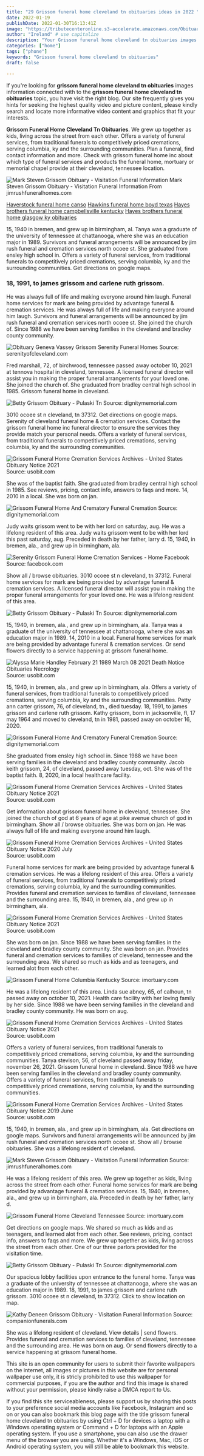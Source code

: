 ```yaml
---
title: "29 Grissom funeral home cleveland tn obituaries ideas in 2022 "
date: 2022-01-19
publishDate: 2022-01-30T16:13:41Z
image: "https://tributecenteronline.s3-accelerate.amazonaws.com/Obituaries/18669425/Thumbnail.jpg"
author: "Ireland" # use capitalize
description: "Your Grissom funeral home cleveland tn obituaries images are ready. Grissom funeral home cleveland tn obituaries are a topic that is being searched for and liked by netizens today. You can Find and Download the Grissom funeral home cleveland tn obituaries files here. Find and Download all royalty-free vectors."
categories: ["home"]
tags: ["phone"]
keywords: "Grissom funeral home cleveland tn obituaries"
draft: false

---
```


If you're looking for **grissom funeral home cleveland tn obituaries** images information connected with to the **grissom funeral home cleveland tn obituaries** topic, you have visit the right  blog.  Our site frequently  gives you  hints  for seeking  the highest  quality video and picture  content, please kindly search and locate more informative video content and graphics  that fit your interests.

**Grissom Funeral Home Cleveland Tn Obituaries**. We grew up together as kids, living across the street from each other. Offers a variety of funeral services, from traditional funerals to competitively priced cremations, serving columbia, ky and the surrounding communities. Plan a funeral, find contact information and more. Check with grissom funeral home inc about which type of funeral services and products the funeral home, mortuary or memorial chapel provide at their cleveland, tennessee location.

![Mark Steven Grissom Obituary - Visitation Funeral Information](https://cdn.f1connect.net/photo/tributes/t/8/r/207x207/4221078/Mark-Grissom-1490119532.jpg "Mark Steven Grissom Obituary - Visitation Funeral Information")
Mark Steven Grissom Obituary - Visitation Funeral Information From jimrushfuneralhomes.com

[Haverstock funeral home canso](/haverstock-funeral-home-canso/)
[Hawkins funeral home boyd texas](/hawkins-funeral-home-boyd-texas/)
[Hayes brothers funeral home campbellsville kentucky](/hayes-brothers-funeral-home-campbellsville-kentucky/)
[Hayes brothers funeral home glasgow ky obituaries](/hayes-brothers-funeral-home-glasgow-ky-obituaries/)

15, 1940 in bremen, and grew up in birmingham, al. Tanya was a graduate of the university of tennessee at chattanooga, where she was an education major in 1989. Survivors and funeral arrangements will be announced by jim rush funeral and cremation services north ocoee st. She graduated from ensley high school in. Offers a variety of funeral services, from traditional funerals to competitively priced cremations, serving columbia, ky and the surrounding communities. Get directions on google maps.

### 18, 1991, to james grissom and carlene ruth grissom.

He was always full of life and making everyone around him laugh. Funeral home services for mark are being provided by advantage funeral &amp; cremation services. He was always full of life and making everyone around him laugh. Survivors and funeral arrangements will be announced by jim rush funeral and cremation services north ocoee st. She joined the church of. Since 1988 we have been serving families in the cleveland and bradley county community.


![Obituary Geneva Vassey Grissom Serenity Funeral Homes](https://www.serenityofcleveland.com/fh_live/16100/16139/images/obituaries/5643925_fbs.jpg "Obituary Geneva Vassey Grissom Serenity Funeral Homes")
Source: serenityofcleveland.com

Fred marshall, 72, of birchwood, tennessee passed away october 10, 2021 at tennova hospital in cleveland, tennessee. A licensed funeral director will assist you in making the proper funeral arrangements for your loved one. She joined the church of. She graduated from bradley central high school in 1985. Grissom funeral home in cleveland.

![Betty Grissom Obituary - Pulaski Tn](https://d3eguztg5751m.cloudfront.net/as/assets-mem-com/cmi/5/9/8/1/10111895/20210319_160805185_0_orig.jpg/-/betty-grissom-pulaski-tn-obituary.jpg "Betty Grissom Obituary - Pulaski Tn")
Source: dignitymemorial.com

3010 ocoee st n cleveland, tn 37312. Get directions on google maps. Serenity of cleveland funeral home &amp; cremation services. Contact the grissom funeral home inc funeral director to ensure the services they provide match your personal needs. Offers a variety of funeral services, from traditional funerals to competitively priced cremations, serving columbia, ky and the surrounding communities.

![Grissom Funeral Home Cremation Services Archives - United States Obituary Notice 2021](https://usobit.com/obituaries-2021/wp-content/uploads/2021/06/04/Clara-Sue-Woody-November-06-1934-June-03-2021.jpg "Grissom Funeral Home Cremation Services Archives - United States Obituary Notice 2021")
Source: usobit.com

She was of the baptist faith. She graduated from bradley central high school in 1985. See reviews, pricing, contact info, answers to faqs and more. 14, 2010 in a local. She was born on jan.

![Grissom Funeral Home And Crematory Funeral Cremation](https://www.dignitymemorial.com/dfsmedia/042808e1630c49a48950d5077d6556eb/12199-50068 "Grissom Funeral Home And Crematory Funeral Cremation")
Source: dignitymemorial.com

Judy waits grissom went to be with her lord on saturday, aug. He was a lifelong resident of this area. Judy waits grissom went to be with her lord this past saturday, aug. Preceded in death by her father, larry d. 15, 1940, in bremen, ala., and grew up in birmingham, ala.

![Serenity Grissom Funeral Home Cremation Services - Home Facebook](https://lookaside.fbsbx.com/lookaside/crawler/media/?media_id=173529209721660 "Serenity Grissom Funeral Home Cremation Services - Home Facebook")
Source: facebook.com

Show all / browse obituaries. 3010 ocoee st n cleveland, tn 37312. Funeral home services for mark are being provided by advantage funeral &amp; cremation services. A licensed funeral director will assist you in making the proper funeral arrangements for your loved one. He was a lifelong resident of this area.

![Betty Grissom Obituary - Pulaski Tn](https://d5nffgciuchtn.cloudfront.net/as/assets-mem-com/cmi/5/9/8/1/10111895/20210321_102414241_0_orig.jpg/-/betty-grissom-pulaski-tn-photos28.jpg?maxheight=650 "Betty Grissom Obituary - Pulaski Tn")
Source: dignitymemorial.com

15, 1940, in bremen, ala., and grew up in birmingham, ala. Tanya was a graduate of the university of tennessee at chattanooga, where she was an education major in 1989. 14, 2010 in a local. Funeral home services for mark are being provided by advantage funeral &amp; cremation services. Or send flowers directly to a service happening at grissom funeral home.

![Alyssa Marie Handley February 21 1989 March 08 2021 Death Notice Obituaries Necrology](https://usobit.com/obituaries-2021/wp-content/uploads/2021/03/11/Alyssa-Marie-Handley-February-21-1989-March-08-2021.jpg "Alyssa Marie Handley February 21 1989 March 08 2021 Death Notice Obituaries Necrology")
Source: usobit.com

15, 1940, in bremen, ala., and grew up in birmingham, ala. Offers a variety of funeral services, from traditional funerals to competitively priced cremations, serving columbia, ky and the surrounding communities. Patty ann carter grissom, 76, of cleveland, tn., died tuesday. 18, 1991, to james grissom and carlene ruth grissom. Kathy grissom, born in jacksonville, fl, 17 may 1964 and moved to cleveland, tn in 1981, passed away on october 16, 2020.

![Grissom Funeral Home And Crematory Funeral Cremation](https://www.dignitymemorial.com/dfsmedia/042808e1630c49a48950d5077d6556eb/12194-50068 "Grissom Funeral Home And Crematory Funeral Cremation")
Source: dignitymemorial.com

She graduated from ensley high school in. Since 1988 we have been serving families in the cleveland and bradley county community. Jacob keith grissom, 24, of cleveland, passed away tuesday, oct. She was of the baptist faith. 8, 2020, in a local healthcare facility.

![Grissom Funeral Home Cremation Services Archives - United States Obituary Notice 2021](https://usobit.com/obituaries-2021/wp-content/uploads/2021/05/28/Dolores-Ellis-February-14-1932-May-28-2021.jpg "Grissom Funeral Home Cremation Services Archives - United States Obituary Notice 2021")
Source: usobit.com

Get information about grissom funeral home in cleveland, tennessee. She joined the church of god at 6 years of age at pike avenue church of god in birmingham. Show all / browse obituaries. She was born on jan. He was always full of life and making everyone around him laugh.

![Grissom Funeral Home Cremation Services Archives - United States Obituary Notice 2020 July](https://usobit.com/obituaries-2020/07/wp-content/uploads/2020/07/31/Jack-C-Brown-January-26-1937-July-24-2020.jpg "Grissom Funeral Home Cremation Services Archives - United States Obituary Notice 2020 July")
Source: usobit.com

Funeral home services for mark are being provided by advantage funeral &amp; cremation services. He was a lifelong resident of this area. Offers a variety of funeral services, from traditional funerals to competitively priced cremations, serving columbia, ky and the surrounding communities. Provides funeral and cremation services to families of cleveland, tennessee and the surrounding area. 15, 1940, in bremen, ala., and grew up in birmingham, ala.

![Grissom Funeral Home Cremation Services Archives - United States Obituary Notice 2021](https://usobit.com/obituaries-2021/wp-content/uploads/2021/06/04/Sally-Faye-Pangle-Williams-March-25-1946-June-02-2021.jpg "Grissom Funeral Home Cremation Services Archives - United States Obituary Notice 2021")
Source: usobit.com

She was born on jan. Since 1988 we have been serving families in the cleveland and bradley county community. She was born on jan. Provides funeral and cremation services to families of cleveland, tennessee and the surrounding area. We shared so much as kids and as teenagers, and learned alot from each other.

![Grissom Funeral Home Columbia Kentucky](https://www.imortuary.com/images/ph-images/29.jpg "Grissom Funeral Home Columbia Kentucky")
Source: imortuary.com

He was a lifelong resident of this area. Linda sue abney, 65, of calhoun, tn passed away on october 10, 2021. Health care facility with her loving family by her side. Since 1988 we have been serving families in the cleveland and bradley county community. He was born on aug.

![Grissom Funeral Home Cremation Services Archives - United States Obituary Notice 2021](https://usobit.com/obituaries-2021/wp-content/uploads/2021/06/04/Justin-J-Bradburn-February-09-1998-June-01-2021.jpg "Grissom Funeral Home Cremation Services Archives - United States Obituary Notice 2021")
Source: usobit.com

Offers a variety of funeral services, from traditional funerals to competitively priced cremations, serving columbia, ky and the surrounding communities. Tanya stevison, 56, of cleveland passed away friday, november 26, 2021. Grissom funeral home in cleveland. Since 1988 we have been serving families in the cleveland and bradley county community. Offers a variety of funeral services, from traditional funerals to competitively priced cremations, serving columbia, ky and the surrounding communities.

![Grissom Funeral Home Cremation Services Archives - United States Obituary Notice 2019 June](https://usobit.com/obituaries-2019/06/wp-content/uploads/2019/06/25/Rosemary-Poston-December-31-1925-June-23-2019.jpg "Grissom Funeral Home Cremation Services Archives - United States Obituary Notice 2019 June")
Source: usobit.com

15, 1940, in bremen, ala., and grew up in birmingham, ala. Get directions on google maps. Survivors and funeral arrangements will be announced by jim rush funeral and cremation services north ocoee st. Show all / browse obituaries. She was a lifelong resident of cleveland.

![Mark Steven Grissom Obituary - Visitation Funeral Information](https://cdn.f1connect.net/photo/tributes/t/8/r/207x207/4221078/Mark-Grissom-1490119532.jpg "Mark Steven Grissom Obituary - Visitation Funeral Information")
Source: jimrushfuneralhomes.com

He was a lifelong resident of this area. We grew up together as kids, living across the street from each other. Funeral home services for mark are being provided by advantage funeral &amp; cremation services. 15, 1940, in bremen, ala., and grew up in birmingham, ala. Preceded in death by her father, larry d.

![Grissom Funeral Home Cleveland Tennessee](https://www.imortuary.com/images/ph-images/15.jpg "Grissom Funeral Home Cleveland Tennessee")
Source: imortuary.com

Get directions on google maps. We shared so much as kids and as teenagers, and learned alot from each other. See reviews, pricing, contact info, answers to faqs and more. We grew up together as kids, living across the street from each other. One of our three parlors provided for the visitation time.

![Betty Grissom Obituary - Pulaski Tn](https://d27790xjhw2fza.cloudfront.net/as/assets-mem-com/cmi/5/9/8/1/10111895/20210319_152145902_3_orig.jpg/-/betty-grissom-pulaski-tn-photos2.jpg?maxheight=650 "Betty Grissom Obituary - Pulaski Tn")
Source: dignitymemorial.com

Our spacious lobby facilities upon entrance to the funeral home. Tanya was a graduate of the university of tennessee at chattanooga, where she was an education major in 1989. 18, 1991, to james grissom and carlene ruth grissom. 3010 ocoee st n cleveland, tn 37312. Click to show location on map.

![Kathy Deneen Grissom Obituary - Visitation Funeral Information](https://tributecenteronline.s3-accelerate.amazonaws.com/Obituaries/18669425/Thumbnail.jpg "Kathy Deneen Grissom Obituary - Visitation Funeral Information")
Source: companionfunerals.com

She was a lifelong resident of cleveland. View details | send flowers. Provides funeral and cremation services to families of cleveland, tennessee and the surrounding area. He was born on aug. Or send flowers directly to a service happening at grissom funeral home.

This site is an open community for users to submit their favorite wallpapers on the internet, all images or pictures in this website are for personal wallpaper use only, it is stricly prohibited to use this wallpaper for commercial purposes, if you are the author and find this image is shared without your permission, please kindly raise a DMCA report to Us.

If you find this site serviceableness, please support us by sharing this posts to your preference social media accounts like Facebook, Instagram and so on or you can also bookmark this blog page with the title grissom funeral home cleveland tn obituaries by using Ctrl + D for devices a laptop with a Windows operating system or Command + D for laptops with an Apple operating system. If you use a smartphone, you can also use the drawer menu of the browser you are using. Whether it's a Windows, Mac, iOS or Android operating system, you will still be able to bookmark this website.
